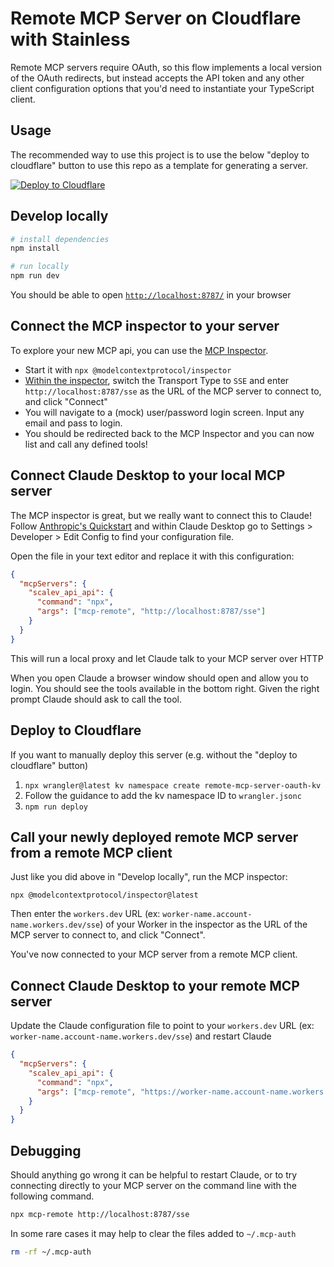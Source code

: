 # Remote MCP Server on Cloudflare with Stainless

Remote MCP servers require OAuth, so this flow implements a local version of the OAuth redirects, but instead accepts the
API token and any other client configuration options that you'd need to instantiate your TypeScript client.

## Usage

The recommended way to use this project is to use the below "deploy to cloudflare" button to use this repo as a template for generating a server.

[![Deploy to Cloudflare](https://deploy.workers.cloudflare.com/button)](https://deploy.workers.cloudflare.com/?url=https://github.com/scalev-id/sdk/tree/main/packages/mcp-server/cloudflare-worker)

## Develop locally

```bash
# install dependencies
npm install

# run locally
npm run dev
```

You should be able to open [`http://localhost:8787/`](http://localhost:8787/) in your browser

## Connect the MCP inspector to your server

To explore your new MCP api, you can use the [MCP Inspector](https://modelcontextprotocol.io/docs/tools/inspector).

- Start it with `npx @modelcontextprotocol/inspector`
- [Within the inspector](http://localhost:5173), switch the Transport Type to `SSE` and enter `http://localhost:8787/sse` as the URL of the MCP server to connect to, and click "Connect"
- You will navigate to a (mock) user/password login screen. Input any email and pass to login.
- You should be redirected back to the MCP Inspector and you can now list and call any defined tools!

## Connect Claude Desktop to your local MCP server

The MCP inspector is great, but we really want to connect this to Claude! Follow [Anthropic's Quickstart](https://modelcontextprotocol.io/quickstart/user) and within Claude Desktop go to Settings > Developer > Edit Config to find your configuration file.

Open the file in your text editor and replace it with this configuration:

```json
{
  "mcpServers": {
    "scalev_api_api": {
      "command": "npx",
      "args": ["mcp-remote", "http://localhost:8787/sse"]
    }
  }
}
```

This will run a local proxy and let Claude talk to your MCP server over HTTP

When you open Claude a browser window should open and allow you to login. You should see the tools available in the bottom right. Given the right prompt Claude should ask to call the tool.

## Deploy to Cloudflare

If you want to manually deploy this server (e.g. without the "deploy to cloudflare" button)

1. `npx wrangler@latest kv namespace create remote-mcp-server-oauth-kv`
2. Follow the guidance to add the kv namespace ID to `wrangler.jsonc`
3. `npm run deploy`

## Call your newly deployed remote MCP server from a remote MCP client

Just like you did above in "Develop locally", run the MCP inspector:

`npx @modelcontextprotocol/inspector@latest`

Then enter the `workers.dev` URL (ex: `worker-name.account-name.workers.dev/sse`) of your Worker in the inspector as the URL of the MCP server to connect to, and click "Connect".

You've now connected to your MCP server from a remote MCP client.

## Connect Claude Desktop to your remote MCP server

Update the Claude configuration file to point to your `workers.dev` URL (ex: `worker-name.account-name.workers.dev/sse`) and restart Claude

```json
{
  "mcpServers": {
    "scalev_api_api": {
      "command": "npx",
      "args": ["mcp-remote", "https://worker-name.account-name.workers.dev/sse"]
    }
  }
}
```

## Debugging

Should anything go wrong it can be helpful to restart Claude, or to try connecting directly to your
MCP server on the command line with the following command.

```bash
npx mcp-remote http://localhost:8787/sse
```

In some rare cases it may help to clear the files added to `~/.mcp-auth`

```bash
rm -rf ~/.mcp-auth
```
